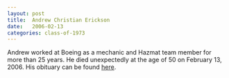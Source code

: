 ```yaml
---
layout: post
title:  Andrew Christian Erickson
date:   2006-02-13
categories: class-of-1973
---
```

Andrew worked at Boeing as a mechanic and Hazmat team member for more than 25 years.  He died unexpectedly at the age of 50 on February 13, 2006.  His obituary can be found [here](http://tinyurl.com/mzkurba).
